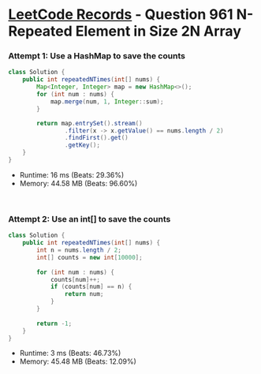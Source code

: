 # [LeetCode Records](../../README.md) - Question 961 N-Repeated Element in Size 2N Array

### Attempt 1: Use a HashMap to save the counts
```java
class Solution {
    public int repeatedNTimes(int[] nums) {
        Map<Integer, Integer> map = new HashMap<>();
        for (int num : nums) {
            map.merge(num, 1, Integer::sum);
        }

        return map.entrySet().stream()
                .filter(x -> x.getValue() == nums.length / 2)
                .findFirst().get()
                .getKey();
    }
}
```
- Runtime: 16 ms (Beats: 29.36%)
- Memory: 44.58 MB (Beats: 96.60%)

<br>

### Attempt 2: Use an int[] to save the counts
```java
class Solution {
    public int repeatedNTimes(int[] nums) {
        int n = nums.length / 2;
        int[] counts = new int[10000];
        
        for (int num : nums) {
            counts[num]++;
            if (counts[num] == n) {
                return num;
            }
        }
        
        return -1;
    }
}
```
- Runtime: 3 ms (Beats: 46.73%)
- Memory: 45.48 MB (Beats: 12.09%)

<br>
